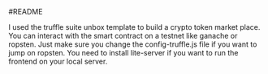 #README 

I used the truffle suite unbox template to build a crypto token market place. You can interact with
the smart contract on a testnet like ganache or ropsten. Just make sure you change the config-truffle.js file if you want to jump on ropsten. You need to install lite-server if you want to run 
the frontend on your local server. 
